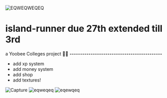 ![EQWEQWEQEQ](https://user-images.githubusercontent.com/62681404/171524763-b12a83c3-22ec-41cd-9e1b-862e13154af0.png)

# island-runner due 27th extended till 3rd
a Yoobee Colleges project 🐱‍🐉
**--------------------------------------------**
- add xp system
- add money system
- add shop
- add textures!



![Capture](https://user-images.githubusercontent.com/62681404/171524079-7757e54e-b56e-453d-8260-9be6d005e4f4.JPG)
![eqweqeq](https://user-images.githubusercontent.com/62681404/171524082-efe4a237-4444-4e3a-a9cb-486c35fb702a.JPG)
![eqewqeq](https://user-images.githubusercontent.com/62681404/171524084-1593733a-79f2-4c13-9b6a-f7f727935b70.JPG)
